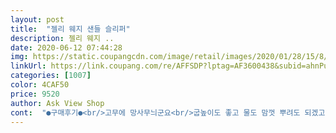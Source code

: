 ```yaml
---
layout: post 
title:  "젤리 웨지 샌들 슬리퍼" 
description: 젤리 웨지 ..
date: 2020-06-12 07:44:28 
img: https://static.coupangcdn.com/image/retail/images/2020/01/28/15/8/35fe70b1-e042-4a07-828d-98190e3af01d.jpg 
linkUrl: https://link.coupang.com/re/AFFSDP?lptag=AF3600438&subid=ahnPublicAsk&pageKey=1217261709&itemId=2207214540&vendorItemId=70205041021&traceid=V0-113-9b35d5b276b613e8 
categories: [1007] 
color: 4CAF50 
price: 9520 
author: Ask View Shop 
cont:  "●구매후기●<br/>고무에 망사무늬군요<br/>굽높이도 좋고 물도 맘껏 뿌려도 되겠고 네이비색깔도 예쁘고 맘에<br/>그래서 앞부분은 통풍이 되지 않습니다<br/>뒤꿈치 살짝? 조금크긴한데 그래도 괜찮아용<br/>듭니다<br/>마감부분이 좀 실망이구요.<br/>.<br/><br/>망사인줄 알았더니 망사가아니고<br/>뭐 신다보면 닳고 해서 없어지겠지만... <br/> 그래서 새건데 눈에 너무 띄어서... <br/><br/>배송은 역시 최고 말이 필요없구<br/>별 3개인 이유는.<br/>.<br/> 바닥부분 마감처리가 엉망이네요... <br/><br/>사이즈는 240이고요 235를 샀으면 아주 딱맞았을거같은 사이즈?<br/>사이즈는 평소 신발 230신는데 슬리퍼로 신을거라 235로 샀더니 뭔가 넓은감에 편하고 시원하게 신겠네요 나머지 마감처리는 제가해서 잘 신을게용... <br/>... <br/>^^<br/>신발도 괜찮아용<br/>싼값에 사긴했지만 위에 상품설명 사진과는 다르게 바닥부분 고무가 제대로<br/>안자르고 대충 잘라서 안잘리고 걍 온부분도 있고 사진엔 없디만 제가 잘라서<br/>앞에도 살짝 높이가있었으면 완전 편했을듯용ㅎㅎ<br/>오자마자 신고 출근해네영 하나더살까 고민중이요 ㅋㅋ한사이즈 작은거로<br/>일단 발편 편해요<br/>찍은부분도 있네요... <br/><br/>편하고 만만하게 신기 좋습니다<br/>" 
---
```

